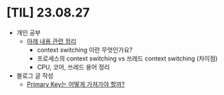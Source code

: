 # [TIL] 23.08.27

* 개인 공부
  * [아래 내용 관련 정리](../os_study/context_switching/context_switching.md)
    * context switching 이란 무엇인가요?
    * 프로세스의 context switching vs 쓰레드 context switching (차이점)
    * CPU, 코어, 쓰레드 용어 정리
* 블로그 글 작성
  * [Primary Key는 어떻게 가져가야 할까?](https://velog.io/@developerwan/Primary-Key%EB%A5%BC-%EC%96%B4%EB%96%BB%EA%B2%8C-%EA%B0%80%EC%A0%B8%EA%B0%80%EC%95%BC-%ED%95%A0%EA%B9%8C-%EC%97%90-%EB%8C%80%ED%95%9C-%EC%83%9D%EA%B0%81-%EC%A0%95%EB%A6%AC)

